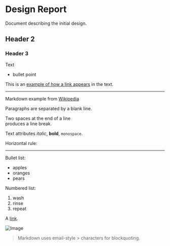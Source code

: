 # Design Report
Document describing the initial design.

## Header 2
### Header 3
Text
- bullet point


This is an [example of how a link appears][Example link] in the text.


[Example link]: https://www.google.com/



---
Markdown example from [Wikipedia][wiki]

[wiki]: https://en.wikipedia.org/wiki/Markdown/


Paragraphs are separated
by a blank line.

Two spaces at the end of a line  
produces a line break.

Text attributes _italic_, 
**bold**, `monospace`.

Horizontal rule:

---

Bullet list:

- apples
- oranges
- pears

Numbered list:

1. wash
2. rinse
3. repeat

A [link][example].

[example]: http://example.com

![Image](Image_icon.png "icon")

> Markdown uses email-style > characters for blockquoting.
